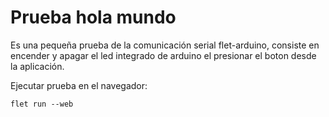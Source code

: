 # Prueba hola mundo

Es una pequeña prueba de la comunicación serial flet-arduino, consiste en encender y apagar el led integrado de arduino  el presionar el boton desde la aplicación. 

Ejecutar prueba en el navegador:

```
flet run --web
```
